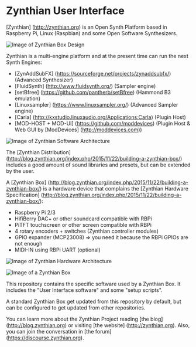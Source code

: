 # Zynthian User Interface

[Zynthian] (http://zynthian.org) is an Open Synth Platform based in Raspberry Pi, Linux (Raspbian) and some Open Software Synthesizers.

![Image of Zynthian Box Design](http://zynthian.org/img/github/zynthian-case-render-01.jpg)

Zynthian is a multi-engine platform and at the present time can run the next Synth Engines:

+ [ZynAddSubFX] (https://sourceforge.net/projects/zynaddsubfx/) (Advanced Synthesizer)
+ [FluidSynth] (http://www.fluidsynth.org/) (Sampler engine)
+ [setBfree] (https://github.com/pantherb/setBfree) (Hammond B3 emulation)
+ [Linuxsampler] (https://www.linuxsampler.org/) (Advanced Sampler engine)
+ [Carla] (http://kxstudio.linuxaudio.org/Applications:Carla) (Plugin Host)
+ [MOD-HOST + MOD-UI] (https://github.com/moddevices) (Plugin Host & Web GUI by [ModDevices] (http://moddevices.com))

![Image of Zynthian Software Architecture](http://zynthian.org/img/github/zynthian_software_amidi_scheme.png)

The [Zynthian Distribution] (http://blog.zynthian.org/index.php/2015/11/22/building-a-zynthian-box/) includes a good amount of sound libraries and presets, but can be extended by the user.

A [Zynthian Box] (http://blog.zynthian.org/index.php/2015/11/22/building-a-zynthian-box/) is a hardware device that complains the [Zynthian Hardware Specification] (http://blog.zynthian.org/index.php/2015/11/22/building-a-zynthian-box/):

+ Raspberry Pi 2/3
+ HifiBerry DAC+ or other soundcard compatible with RBPi
+ PiTFT touchscreen or other screen compatible with RBPi
+ 4 rotary encoders + switches (Zynthian controller modules)
+ GPIO expander (MCP23008) => you need it because the RBPi GPIOs are not enough
+ MIDI-IN using RBPi UART (optional)

![Image of Zynthian Hardware Architecture](http://zynthian.org/img/github/zynthian_hardware_scheme.png)

![Image of a Zynthian Box](http://zynthian.org/img/github/zynthian-prototype2-01.jpg)

This repository contains the specific software used by a Zynthian Box. It includes the "User Interface software" and some "setup scripts".

A standard Zynthian Box get updated from this repository by default, but can be configured to get updated from other repositories.

You can learn more about the Zynthian Project reading [the blog] (http://blog.zynthian.org) or visiting [the website] (http://zynthian.org). Also, you can join the conversation in [the forum] (https://discourse.zynthian.org).
